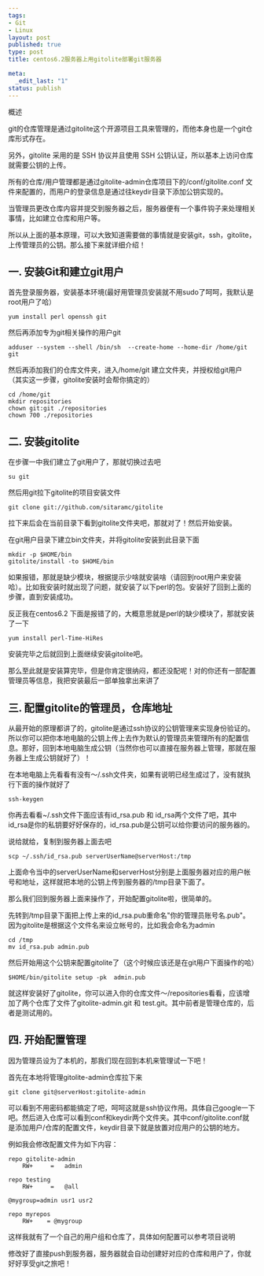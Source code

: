 ```yaml
--- 
tags: 
- Git
- Linux
layout: post
published: true
type: post
title: centos6.2服务器上用gitolite部署git服务器

meta: 
  _edit_last: "1"
status: publish
---
```

概述

git的仓库管理是通过gitolite这个开源项目工具来管理的，而他本身也是一个git仓库形式存在。

另外，gitolite 采用的是 SSH 协议并且使用 SSH 公钥认证，所以基本上访问仓库就需要公钥的上传。

所有的仓库/用户管理都是通过gitolite-admin仓库项目下的/conf/gitolite.conf 文件来配置的，而用户的登录信息是通过往keydir目录下添加公钥实现的。

当管理员更改仓库内容并提交到服务器之后，服务器便有一个事件钩子来处理相关事情，比如建立仓库和用户等。

所以从上面的基本原理，可以大致知道需要做的事情就是安装git，ssh，gitolite，上传管理员的公钥。那么接下来就详细介绍！

<!--more-->

## 一. 安装Git和建立git用户

首先登录服务器，安装基本环境(最好用管理员安装就不用sudo了呵呵，我默认是root用户了哈）

    yum install perl openssh git
    

然后再添加专为git相关操作的用户git

    adduser --system --shell /bin/sh  --create-home --home-dir /home/git git
    

然后再添加我们的仓库文件夹，进入/home/git 建立文件夹，并授权给git用户（其实这一步骤，gitolite安装时会帮你搞定的）

    cd /home/git
    mkdir repositories
    chown git:git ./repositories
    chown 700 ./repositories
    

## 二. 安装gitolite

在步骤一中我们建立了git用户了，那就切换过去吧

    su git
    

然后用git拉下gitolite的项目安装文件

    git clone git://github.com/sitaramc/gitolite
    

拉下来后会在当前目录下看到gitolite文件夹吧，那就对了！然后开始安装。

在git用户目录下建立bin文件夹，并将gitolite安装到此目录下面

    mkdir -p $HOME/bin
    gitolite/install -to $HOME/bin
    

如果报错，那就是缺少模块，根据提示少啥就安装啥（请回到root用户来安装哈）。比如我安装时就出现了问题，就安装了以下perl的包。安装好了回到上面的步骤，直到安装成功。

反正我在centos6.2 下面是报错了的，大概意思就是perl的缺少模块了，那就安装了一下

    yum install perl-Time-HiRes
    

安装完毕之后就回到上面继续安装gitolite吧。

那么至此就是安装算完毕，但是你肯定很纳闷，都还没配呢！对的你还有一部配置管理员等信息，我把安装最后一部单独拿出来讲了

## 三. 配置gitolite的管理员，仓库地址

从最开始的原理都讲了的，gitolite是通过ssh协议的公钥管理来实现身份验证的。所以你可以把你本地电脑的公钥上传上去作为默认的管理员来管理所有的配置信息。那好，回到本地电脑生成公钥（当然你也可以直接在服务器上管理，那就在服务器上生成公钥就好了）！

在本地电脑上先看看有没有～/.ssh文件夹，如果有说明已经生成过了，没有就执行下面的操作就好了

    ssh-keygen
    

你再去看看~/.ssh文件下面应该有id\_rsa.pub 和 id\_rsa两个文件了吧，其中id\_rsa是你的私钥要好好保存的，id\_rsa.pub是公钥可以给你要访问的服务器的。

说给就给，复制到服务器上面去吧

    scp ~/.ssh/id_rsa.pub serverUserName@serverHost:/tmp
    

上面命令当中的serverUserName和serverHost分别是上面服务器对应的用户帐号和地址，这样就把本地的公钥上传到服务器的/tmp目录下面了。

那么我们回到服务器上面来操作了，开始配置gitolite啦，很简单的。

先转到/tmp目录下面把上传上来的id_rsa.pub重命名"你的管理员账号名.pub"。因为gitolite是根据这个文件名来设立帐号的，比如我会命名为admin

    cd /tmp
    mv id_rsa.pub admin.pub
    

然后开始用这个公钥来配置gitolite了（这个时候应该还是在git用户下面操作的哈）

    $HOME/bin/gitolite setup -pk  admin.pub
    

就这样安装好了gitolite，你可以进入你的仓库文件～/repositories看看，应该增加了两个仓库了文件了gitolite-admin.git 和 test.git。其中前者是管理仓库的，后者是测试用的。

## 四. 开始配置管理

因为管理员设为了本机的，那我们现在回到本机来管理试一下吧！

首先在本地将管理gitolite-admin仓库拉下来

    git clone git@serverHost:gitolite-admin
    

可以看到不用密码都能搞定了吧，呵呵这就是ssh协议作用。具体自己google一下吧。然后进入仓库可以看到conf和keydir两个文件夹。其中conf/gitolite.conf就是添加用户/仓库的配置文件，keydir目录下就是放置对应用户的公钥的地方。

例如我会修改配置文件为如下内容：

    repo gitolite-admin
        RW+     =   admin
    
    repo testing
        RW+     =   @all
    
    @mygroup=admin usr1 usr2
    
    repo myrepos
        RW+    = @mygroup
    

这样我就有了一个自己的用户组和仓库了，具体如何配置可以参考项目说明

修改好了直接push到服务器，服务器就会自动创建好对应的仓库和用户了，你就好好享受git之旅吧！
